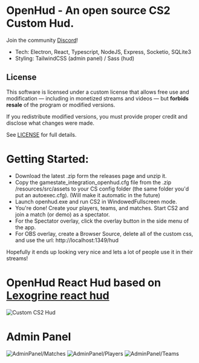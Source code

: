 # OpenHud - An open source CS2 Custom Hud.

Join the community [Discord](https://discord.gg/HApB9HyaWM)!

- Tech: Electron, React, Typescript, NodeJS, Express, Socketio, SQLite3
- Styling: TailwindCSS (admin panel) / Sass (hud)

## License

This software is licensed under a custom license that allows free use and modification — including in monetized streams and videos — but **forbids resale** of the program or modified versions.

If you redistribute modified versions, you must provide proper credit and disclose what changes were made.

See [LICENSE](./LICENSE) for full details.

# Getting Started:

- Download the latest .zip form the releases page and unzip it.
- Copy the gamestate_integration_openhud.cfg file from the .zip /resources/src/assets to your CS config folder (the same folder you'd put an autoexec.cfg). (Will make it automatic in the future)
- Launch openhud.exe and run CS2 in WindowedFullscreen mode.
- You're done! Create your players, teams, and matches. Start CS2 and join a match (or demo) as a spectator.
- For the Spectator overlay, click the overlay button in the side menu of the app.
- For OBS overlay, create a Browser Source, delete all of the custom css, and use the url: http://localhost:1349/hud

Hopefully it ends up looking very nice and lets a lot of people use it in their streams!

# OpenHud React Hud based on [Lexogrine react hud](https://github.com/JohnTimmermann/OpenHud-React-Hud)

![Custom CS2 Hud](https://i.imgur.com/OWexW9T.png)

# Admin Panel

![AdminPanel/Matches](https://i.imgur.com/8WwunXg.png)
![AdminPanel/Players](https://i.imgur.com/3oKFgIJ.png)
![AdminPanel/Teams](https://i.imgur.com/vIlKeM6.png)
